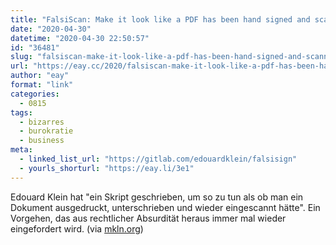 ```yaml
---
title: "FalsiScan: Make it look like a PDF has been hand signed and scanned"
date: "2020-04-30"
datetime: "2020-04-30 22:50:57"
id: "36481"
slug: "falsiscan-make-it-look-like-a-pdf-has-been-hand-signed-and-scanned"
url: "https://eay.cc/2020/falsiscan-make-it-look-like-a-pdf-has-been-hand-signed-and-scanned/"
author: "eay"
format: "link"
categories:
  - 0815
tags:
  - bizarres
  - burokratie
  - business
meta:
  - linked_list_url: "https://gitlab.com/edouardklein/falsisign"
  - yourls_shorturl: "https://eay.li/3e1"
---
```


Edouard Klein hat "ein Skript geschrieben, um so zu tun als ob man ein Dokument ausgedruckt, unterschrieben und wieder eingescannt hätte". Ein Vorgehen, das aus rechtlicher Absurdität heraus immer mal wieder eingefordert wird. (via [mkln.org](https://mkln.org/2020/04/so-tun-als-ob-es-ausgedruckt-unterschrieben-und-wieder-eingescannt-waere/))
